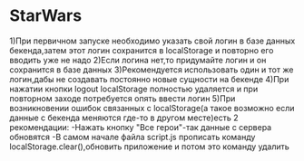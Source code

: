 # StarWars
1)При первичном запуске необходимо указать свой логин в базе данных бекенда,затем этот логин сохранится в localStorage и повторно его вводить уже не надо
2)Если логина нет,то придумайте логин и он сохранится в базе данных
3)Рекомендуется использовать один и тот же логин,дабы не создавать постоянно новые сущности на бекенде
4)При нажатии кнопки logout localStorage полностью удаляется и при повторном заходе потребуется опять ввести логин
5)При возникновении ошибок связанных с localStorage(а такое возможно если данные с бекенда меняются где-то в другом месте)есть 2 рекомендации:
-Нажать кнопку "Все герои"-так данные с сервера обновятся
-В самом начале файла script.js прописать команду localStorage.clear(),обновить приложение и потом это команду удалить
